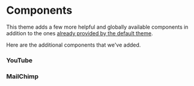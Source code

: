 # Components

This theme adds a few more helpful and globally available components in addition to the ones [already provided by the default theme](https://v2.vuepress.vuejs.org/reference/default-theme/components.html).

Here are the additional components that we've added.

### YouTube

<YouTube id="tKjZuykKY1I"/>

### MailChimp
